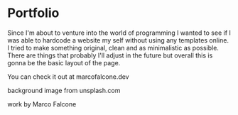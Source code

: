 # Portfolio
Since I'm about to venture into the world of programming I wanted to see if I was able to hardcode a website my self without using any templates online. I tried to make something original, clean and as minimalistic as possible. There are things that probably I'll adjust in the future but overall this is gonna be the basic layout of the page.

You can check it out at marcofalcone.dev

background image from unsplash.com

work by Marco Falcone
